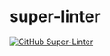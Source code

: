 # super-linter

[![GitHub Super-Linter](https://github.com/thost96/workflows/workflows/Lint%20Code%20Base/badge.svg)](https://github.com/marketplace/actions/super-linter)
